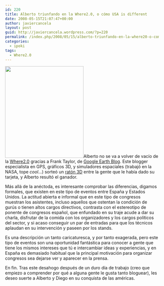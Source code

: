```yaml
---
id: 220
title: Alberto triunfando en la Where2.0, o cómo USA is different
date: 2008-05-15T21:07:47+00:00
author: javiercancela
layout: post
guid: http://javiercancela.wordpress.com/?p=220
permalink: /index.php/2008/05/15/alberto-triunfando-en-la-where20-o-como-usa-is-different/
categories:
  - ipoki
tags:
  - Where2.0
---
```

[<img class="alignright size-medium wp-image-221" src="http://localhost/wp-content/uploads/2008/05/alberto.jpg?w=257" alt="" width="257" height="300" srcset="http://localhost/wp-content/uploads/2008/05/alberto.jpg 800w, http://localhost/wp-content/uploads/2008/05/alberto-258x300.jpg 258w, http://localhost/wp-content/uploads/2008/05/alberto-768x895.jpg 768w" sizes="(max-width: 257px) 100vw, 257px" />](http://localhost/wp-content/uploads/2008/05/alberto.jpg)Alberto no se va a volver de vacío de la [Where2.0](http://blogs.ipoki.com/es/ "Presentación de Ipoki en la Where2.0 Conference") gracias a Frank Taylor, de [Google Earth Blog](http://www.gearthblog.com/blog/archives/2008/05/winner_of_google_earth_blog_spacena.html "Winner of Google Earth Blog SpaceNavigator Giveaway"). Este blogger especialista en GPS, gráficos 3D, y simuladores espaciales (trabajó en la NASA, tope _cool_&#8230;) sorteó un [ratón 3D](http://www.gearthblog.com/blog/archives/2008/04/space_navigator_for_notebooks_revie.html "Space Navigator for Notebooks Reviewed") entre la gente que le había dado su tarjeta, y Alberto resultó el ganador.

Más allá de la anéctoda, es interesante comprobar las diferencias, digamos formales, que existen en este tipo de eventos entre España y Estados Unidos. La actitud abierta e informal que en este tipo de congresos muestran los asistentes, incluso aquellos que ostentan la condición de gurús o tienen altos cargos directivos, contrasta con el estereotipo de ponente de congresos español, que enfundado en su traje acude a dar su charla, disfrutar de la comida con los organizadores y los cargos políticos del sector, y si acaso conseguir un par de entradas para que los técnicos aplaudan en su intervención y paseen por los stands.

Es una descripción un tanto caricaturesca, y por tanto exagerada, pero este tipo de eventos son una oportunidad fantástica para conocer a gente que tiene los mismos intereses que tú e intercambiar ideas y experiencias, y en España es demasiado habitual que la principal motivación para organizar congresos sea dejarse ver y aparecer en la prensa.

En fin. Tras este desahogo después de un duro día de trabajo (creo que empiezo a comprender por qué a alguna gente le gusta tanto bloguear), les deseo suerte a Alberto y Diego en su conquista de las américas.